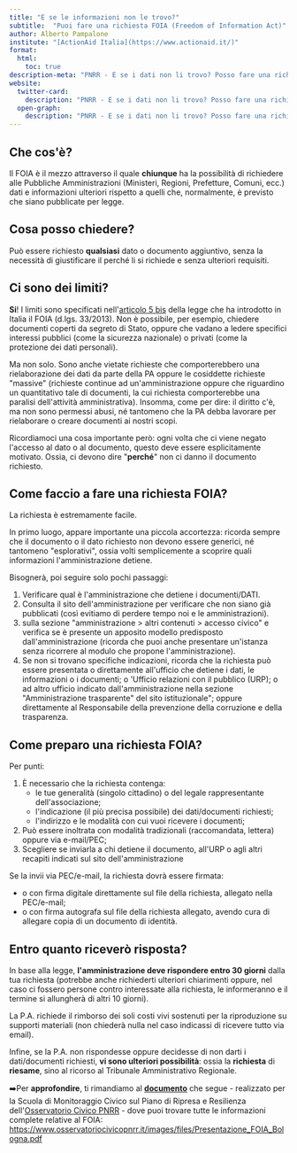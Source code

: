 ```yaml
---
title: "E se le informazioni non le trovo?"
subtitle:  "Puoi fare una richiesta FOIA (Freedom of Information Act)"
author: Alberto Pampalone
institute: "[ActionAid Italia](https://www.actionaid.it/)"
format:
  html:
    toc: true
description-meta: "PNRR - E se i dati non li trovo? Posso fare una richiesta FOIA"
website:
  twitter-card:
    description: "PNRR - E se i dati non li trovo? Posso fare una richiesta FOIA"
  open-graph:
    description: "PNRR - E se i dati non li trovo? Posso fare una richiesta FOIA"
---
```


## Che cos'è?

Il FOIA è il mezzo attraverso il quale **chiunque** ha la possibilità di richiedere alle Pubbliche Amministrazioni (Ministeri, Regioni, Prefetture, Comuni, ecc.) dati e informazioni ulteriori rispetto a quelli che, normalmente, è previsto che siano pubblicate per legge.

## Cosa posso chiedere?

Può essere richiesto **qualsiasi** dato o documento aggiuntivo, senza la necessità di giustificare il perché li si richiede e senza ulteriori requisiti.

## Ci sono dei limiti?

**Si**! I limiti sono specificati nell'[articolo 5 bis](https://www.normattiva.it/uri-res/N2Ls?urn:nir:stato:decreto.legislativo:2013-03-14;33!vig~art5bis) della legge che ha introdotto in Italia il FOIA (d.lgs. 33/2013). Non è possibile, per esempio, chiedere documenti coperti da segreto di Stato, oppure che vadano a ledere specifici interessi pubblici (come la sicurezza nazionale) o privati (come la protezione dei dati personali).

Ma non solo. Sono anche vietate richieste che comporterebbero una rielaborazione dei dati da parte della PA oppure le cosiddette richieste "massive" (richieste continue ad un'amministrazione oppure che riguardino un quantitativo tale di documenti, la cui richiesta comporterebbe una paralisi dell'attività amministrativa). Insomma, come per dire: il diritto c'è, ma non sono permessi abusi, né tantomeno che la PA debba lavorare per rielaborare o creare documenti ai nostri scopi.

Ricordiamoci una cosa importante però: ogni volta che ci viene negato l'accesso al dato o al documento, questo deve essere esplicitamente motivato. Ossia, ci devono dire "**perché**" non ci danno il documento richiesto.

## Come faccio a fare una richiesta FOIA?

La richiesta è estremamente facile.

In primo luogo, appare importante una piccola accortezza: ricorda sempre che il documento o il dato richiesto non devono essere generici, né tantomeno "esplorativi", ossia volti semplicemente a scoprire quali informazioni l'amministrazione detiene.

Bisognerà, poi seguire solo pochi passaggi:

1. Verificare qual è l'amministrazione che detiene i documenti/DATI.
2. Consulta il sito dell'amministrazione per verificare che non siano già pubblicati (così evitiamo di perdere tempo noi e le amministrazioni).
3. sulla sezione "amministrazione \> altri contenuti \> accesso civico" e verifica se è presente un apposito modello predisposto dall\'amministrazione (ricorda che puoi anche presentare un'istanza senza ricorrere al modulo che propone l'amministrazione).
4. Se non si trovano specifiche indicazioni, ricorda che la richiesta può essere presentata o direttamente all'ufficio che detiene i dati, le informazioni o i documenti; o \'Ufficio relazioni con il pubblico (URP); o ad altro ufficio indicato dall\'amministrazione nella sezione \"Amministrazione trasparente\" del sito istituzionale"; oppure direttamente al Responsabile della prevenzione della corruzione e della trasparenza.

## Come preparo una richiesta FOIA?

Per punti:

1. È necessario che la richiesta contenga:
   - le tue generalità (singolo cittadino) o del legale rappresentante dell'associazione;
   - l'indicazione (il più precisa possibile) dei dati/documenti richiesti;
   - l'indirizzo e le modalità con cui vuoi ricevere i documenti;
2. Può essere inoltrata con modalità tradizionali (raccomandata, lettera) oppure via e-mail/PEC;
3. Scegliere se inviarla a chi detiene il documento, all'URP o agli altri recapiti indicati sul sito dell'amministrazione

Se la invii via PEC/e-mail, la richiesta dovrà essere firmata:

- o con firma digitale direttamente sul file della richiesta, allegato nella PEC/e-mail;
- o con firma autografa sul file della richiesta allegato, avendo cura di allegare copia di un documento di identità.

## Entro quanto riceverò risposta?

In base alla legge, **l'amministrazione deve rispondere entro 30 giorni** dalla tua richiesta (potrebbe anche richiederti ulteriori chiarimenti oppure, nel caso ci fossero persone contro interessate alla richiesta, le informeranno e il termine si allungherà di altri 10 giorni).

La P.A. richiede il rimborso dei soli costi vivi sostenuti per la riproduzione su supporti materiali (non chiederà nulla nel caso indicassi di ricevere tutto via email).

Infine, se la P.A. non rispondesse oppure decidesse di non darti i dati/documenti richiesti, **vi sono ulteriori possibilità**: ossia la **richiesta** di **riesame**, sino al ricorso al Tribunale Amministrativo Regionale.

➡️Per **approfondire**, ti rimandiamo al [**documento**](https://www.osservatoriocivicopnrr.it/images/files/Presentazione_FOIA_Bologna.pdf) che segue - realizzato per la Scuola di Monitoraggio Civico sul Piano di Ripresa e Resilienza dell'[Osservatorio Civico PNRR](https://www.osservatoriocivicopnrr.it/) -  dove puoi trovare tutte le informazioni complete relative al FOIA:<br>
<https://www.osservatoriocivicopnrr.it/images/files/Presentazione_FOIA_Bologna.pdf>
